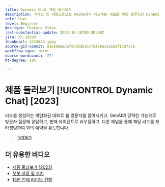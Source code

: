 ```yaml
---
title: Dynamic Chat 제품 둘러보기
description: 마케팅 및 세일즈용으로 Adobe에서 제공하는 새로운 채팅 솔루션인 Dynamic Chat에 대해 알아봅니다.
role: User
level: Beginner
doc-type: Feature Video
last-substantial-update: 2023-10-18T00:00:00Z
jira: KT-14209
thumbnail: 3425033.jpeg
source-git-commit: d16a98ae56fecd3db1b775428ac52682f1cd73cb
workflow-type: tm+mt
source-wordcount: '77'
ht-degree: 19%

---
```



# 제품 둘러보기 [!UICONTROL Dynamic Chat] [2023]

리드를 생성하는 개인화된 대화로 웹 방문자를 참여시키고, GenAI의 강력한 기능으로 방문자 질문에 응답하고, 판매 에이전트로 라우팅하고, 다른 채널을 통해 채팅 리드를 재타겟팅하여 회의 예약을 유도합니다.

>[!VIDEO](https://video.tv.adobe.com/v/3425033/?learn=on)

## 더 유용한 비디오

* [제품 둘러보기 [2022]](product-tour-2022.md)
* [챗봇 설정 및 설치](setup.md)
* [15분 안에 라이브 진행](go-live-in-15-minutes.md)
